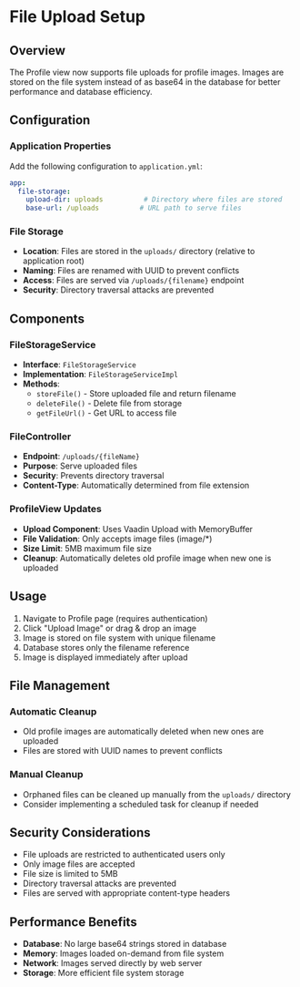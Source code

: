 # File Upload Setup

## Overview

The Profile view now supports file uploads for profile images. Images are stored on the file system instead of as base64 in the database for better performance and database efficiency.

## Configuration

### Application Properties

Add the following configuration to `application.yml`:

```yaml
app:
  file-storage:
    upload-dir: uploads          # Directory where files are stored
    base-url: /uploads          # URL path to serve files
```

### File Storage

- **Location**: Files are stored in the `uploads/` directory (relative to application root)
- **Naming**: Files are renamed with UUID to prevent conflicts
- **Access**: Files are served via `/uploads/{filename}` endpoint
- **Security**: Directory traversal attacks are prevented

## Components

### FileStorageService
- **Interface**: `FileStorageService`
- **Implementation**: `FileStorageServiceImpl`
- **Methods**:
  - `storeFile()` - Store uploaded file and return filename
  - `deleteFile()` - Delete file from storage
  - `getFileUrl()` - Get URL to access file

### FileController
- **Endpoint**: `/uploads/{fileName}`
- **Purpose**: Serve uploaded files
- **Security**: Prevents directory traversal
- **Content-Type**: Automatically determined from file extension

### ProfileView Updates
- **Upload Component**: Uses Vaadin Upload with MemoryBuffer
- **File Validation**: Only accepts image files (image/*)
- **Size Limit**: 5MB maximum file size
- **Cleanup**: Automatically deletes old profile image when new one is uploaded

## Usage

1. Navigate to Profile page (requires authentication)
2. Click "Upload Image" or drag & drop an image
3. Image is stored on file system with unique filename
4. Database stores only the filename reference
5. Image is displayed immediately after upload

## File Management

### Automatic Cleanup
- Old profile images are automatically deleted when new ones are uploaded
- Files are stored with UUID names to prevent conflicts

### Manual Cleanup
- Orphaned files can be cleaned up manually from the `uploads/` directory
- Consider implementing a scheduled task for cleanup if needed

## Security Considerations

- File uploads are restricted to authenticated users only
- Only image files are accepted
- File size is limited to 5MB
- Directory traversal attacks are prevented
- Files are served with appropriate content-type headers

## Performance Benefits

- **Database**: No large base64 strings stored in database
- **Memory**: Images loaded on-demand from file system
- **Network**: Images served directly by web server
- **Storage**: More efficient file system storage 